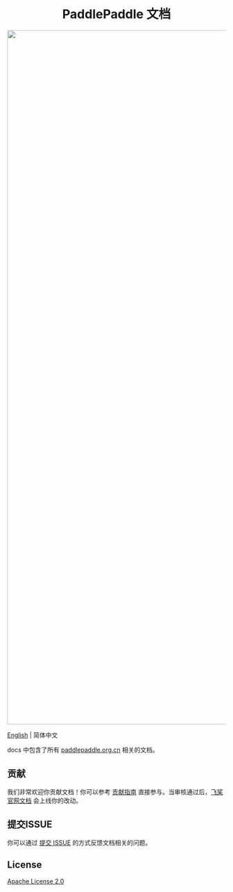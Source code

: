 <h1 align="center">PaddlePaddle 文档</h1>
<p align="center">
<img align="center" src="https://github.com/PaddlePaddle/Paddle/doc/imgs/logo.png", width=1600>
<p>

[English](./README.md) | 简体中文

docs 中包含了所有 [paddlepaddle.org.cn](https://www.paddlepaddle.org.cn/documentation/docs/zh/guides/index_cn.html) 相关的文档。

## 贡献

我们非常欢迎你贡献文档！你可以参考 [贡献指南]() 直接参与。当审核通过后，[飞桨官网文档](https://www.paddlepaddle.org.cn/documentation/docs/zh/guides/index_cn.html) 会上线你的改动。

## 提交ISSUE 

你可以通过 [提交 ISSUE](https://github.com/PaddlePaddle/Paddle/issues/new?assignees=&labels=&template=---document-issue-.md) 的方式反馈文档相关的问题。


## License

[Apache License 2.0](LICENSE)
